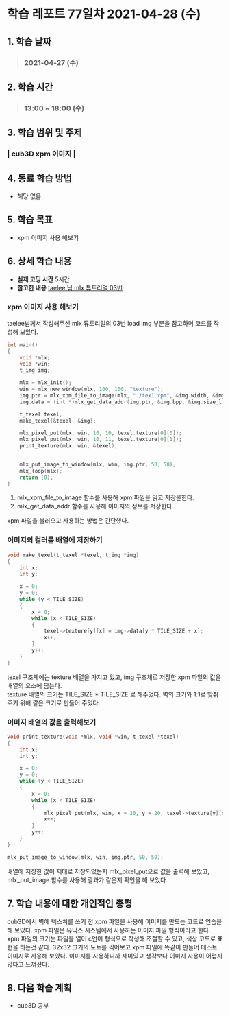 # 학습 레포트 77일차 2021-04-28 (수)

## 1. 학습 날짜
> ### 2021-04-27 (수)

## 2. 학습 시간
> ### 13:00 ~ 18:00 (수)

## 3. 학습 범위 및 주제
### | cub3D xpm 이미지 |

## 4. 동료 학습 방법
- 해당 없음

## 5. 학습 목표
- xpm 이미지 사용 해보기

## 6. 상세 학습 내용
- **실제 코딩 시간** 5시간
- **참고한 내용** [taelee 님 mlx 튜토리얼 03번](https://github.com/taelee42/mlx_example)

### xpm 이미지 사용 해보기
taelee님께서 작성해주신 mlx 튜토리얼의 03번 load img 부분을 참고하며 코드를 작성해 보았다.

```c
int main()
{
	void *mlx;
	void *win;
	t_img img;

	mlx = mlx_init();
	win = mlx_new_window(mlx, 100, 100, "texture");
	img.ptr = mlx_xpm_file_to_image(mlx, "./tex1.xpm", &img.width, &img.height);
	img.data = (int *)mlx_get_data_addr(img.ptr, &img.bpp, &img.size_l, &img.endian);

	t_texel texel;
	make_texel(&texel, &img);

	mlx_pixel_put(mlx, win, 10, 10, texel.texture[0][0]);
	mlx_pixel_put(mlx, win, 10, 11, texel.texture[0][1]);
	print_texture(mlx, win, &texel);
	

	mlx_put_image_to_window(mlx, win, img.ptr, 50, 50);
	mlx_loop(mlx);
	return (0);
}
```

1. mlx_xpm_file_to_image 함수를 사용해 xpm 파일을 읽고 저장을한다.
2. mlx_get_data_addr 함수를 사용해 이미지의 정보를 저장한다.

xpm 파일을 불러오고 사용하는 방법은 간단했다.

### 이미지의 컬러를 배열에 저장하기
```c
void make_texel(t_texel *texel, t_img *img)
{
	int x;
	int y;

	x = 0;
	y = 0;
	while (y < TILE_SIZE)
	{
		x = 0;
		while (x < TILE_SIZE)
		{
			texel->texture[y][x] = img->data[y * TILE_SIZE + x];
			x++;
		}
		y++;
	}
}
```
texel 구조체에는 texture 배열을 가지고 있고, img 구조체로 저장한 xpm 파일의 값을 배열의 요소에 담는다.\
texture 배열의 크기는 TILE_SIZE * TILE_SIZE 로 해주었다. 벽의 크기와 1:1로 맞춰주기 위해 같은 크기로 만들어 주었다.

### 이미지 배열의 값을 출력해보기
```c
void print_texture(void *mlx, void *win, t_texel *texel)
{
	int x;
	int y;

	x = 0;
	y = 0;
	while (y < TILE_SIZE)
	{
		x = 0;
		while (x < TILE_SIZE)
		{
			mlx_pixel_put(mlx, win, x + 20, y + 20, texel->texture[y][x]);
			x++;
		}
		y++;
	}
}
```
```c
mlx_put_image_to_window(mlx, win, img.ptr, 50, 50);
```
배열에 저장한 값이 제대로 저장되었는지 mlx_pixel_put으로 값을 출력해 보았고, mlx_put_image 함수를 사용해 결과가 같은지 확인을 해 보았다.

## 7. 학습 내용에 대한 개인적인 총평
cub3D에서 벽에 텍스쳐를 쓰기 전 xpm 파일을 사용해 이미지를 만드는 코드로 연습을 해 보았다. xpm 파일은 유닉스 시스템에서 사용하는 이미지 파일 형식이라고 한다. xpm 파일의 크기는 파일을 열어 c언어 형식으로 작성해 조절할 수 있고, 색상 코드로 표현을 하는것 같다. 32x32 크기의 도트를 찍어보고 xpm 파일에 똑같이 만들어 테스트 이미지로 사용해 보았다. 이미지를 사용하니까 재미있고 생각보다 이미지 사용이 어렵지 않다고 느껴졌다.

## 8. 다음 학습 계획
- cub3D 공부